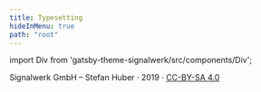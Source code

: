 ```yaml
---
title: Typesetting
hideInMenu: true
path: "root"
---
```


import Div from 'gatsby-theme-signalwerk/src/components/Div';




<Div className="column__text">


Signalwerk GmbH – Stefan Huber · 2019 · [CC-BY-SA 4.0](https://creativecommons.org/licenses/by-sa/4.0/)


<br />
<br />





</Div>
